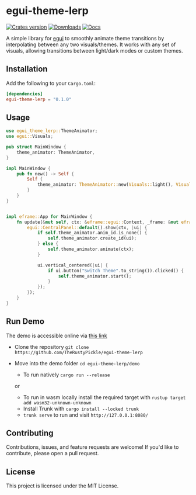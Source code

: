 # egui-theme-lerp

<a href="https://crates.io/crates/egui-theme-lerp"><img src="https://img.shields.io/crates/v/egui-theme-lerp.svg?style=flat-square&logo=rust&color=orange" alt="Crates version"/></a>
<a href="https://crates.io/crates/egui-theme-lerp"><img src="https://img.shields.io/crates/d/egui-theme-lerp?style=flat-square" alt="Downloads"/></a>
[![Docs](https://img.shields.io/docsrs/egui-theme-lerp/latest)](https://docs.rs/egui-theme-lerp)

A simple library for [egui](https://github.com/emilk/egui) to smoothly animate theme transitions by interpolating between any two visuals/themes. It works with any set of visuals, allowing transitions between light/dark modes or custom themes.

[](https://github.com/user-attachments/assets/5ea94394-f60b-4b62-bd3f-38497d89b984)

## Installation

Add the following to your `Cargo.toml`:

```toml
[dependencies]
egui-theme-lerp = "0.1.0"
```

## Usage

```rust
use egui_theme_lerp::ThemeAnimator;
use egui::Visuals;

pub struct MainWindow {
    theme_animator: ThemeAnimator,
}

impl MainWindow {
    pub fn new() -> Self {
        Self {
            theme_animator: ThemeAnimator::new(Visuals::light(), Visuals::dark()),
        }
    }
}


impl eframe::App for MainWindow {
    fn update(&mut self, ctx: &eframe::egui::Context, _frame: &mut eframe::Frame) {
        egui::CentralPanel::default().show(ctx, |ui| {
            if self.theme_animator.anim_id.is_none() {
                self.theme_animator.create_id(ui);
            } else {
                self.theme_animator.animate(ctx);
            }

            ui.vertical_centered(|ui| {
                if ui.button("Switch Theme".to_string()).clicked() {
                    self.theme_animator.start();
                }
            });
        });
    }
}

```

## Run Demo

The demo is accessible online via [this link](https://therustypickle.github.io/egui-theme-lerp/)

- Clone the repository `git clone https://github.com/TheRustyPickle/egui-theme-lerp`
- Move into the demo folder `cd egui-theme-lerp/demo`

  - To run natively `cargo run --release`

  or

  - To run in wasm locally install the required target with `rustup target add wasm32-unknown-unknown`
  - Install Trunk with `cargo install --locked trunk`
  - `trunk serve` to run and visit `http://127.0.0.1:8080/`

## Contributing

Contributions, issues, and feature requests are welcome! If you'd like to contribute, please open a pull request.

## License

This project is licensed under the MIT License.
